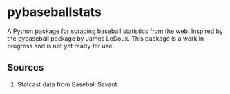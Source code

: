 # pybaseballstats

A Python package for scraping baseball statistics from the web. Inspired by the pybaseball package by James LeDoux. This package is a work in progress and is not yet ready for use.

## Sources

1. Statcast data from Baseball Savant
